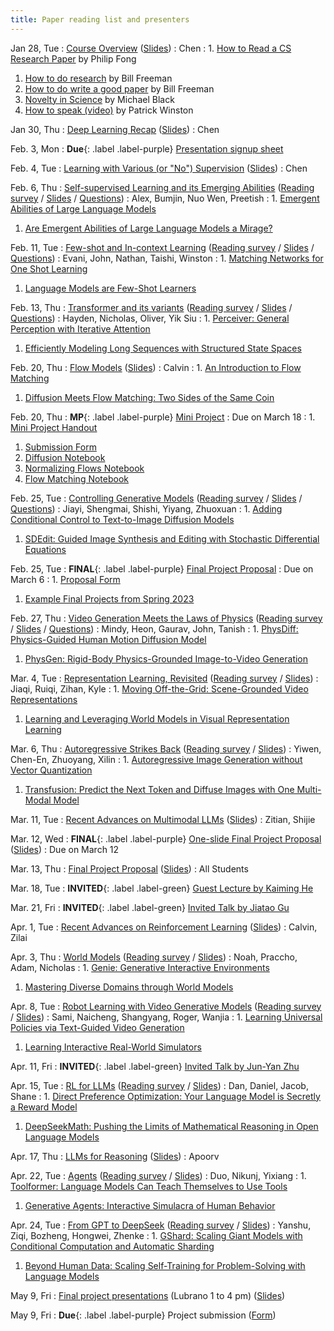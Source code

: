 ```yaml
---
title: Paper reading list and presenters
---
```



Jan 28, Tue
: [Course Overview](https://brown.hosted.panopto.com/Panopto/Pages/Viewer.aspx?id=e08da054-2df3-4243-80c7-b266011758be) ([Slides](https://drive.google.com/file/d/1inPRtvHS9fGtBkTecoJEAhqWXMa-yAxY/view?usp=sharing))
  : Chen
: 1. [How to Read a CS Research Paper](http://www2.cs.uregina.ca/~pwlfong/CS499/reading-paper.pdf) by Philip Fong
  1. [How to do research](http://people.csail.mit.edu/billf/publications/How_To_Do_Research.pdf) by Bill Freeman
  1. [How to do write a good paper](https://billf.mit.edu/sites/default/files/documents/cvprPapers.pdf) by Bill Freeman
  1. [Novelty in Science](https://medium.com/@black_51980/novelty-in-science-8f1fd1a0a143) by Michael Black
  1. [How to speak (video)](https://www.youtube.com/watch?v=Unzc731iCUY) by Patrick Winston


Jan 30, Thu
: [Deep Learning Recap](https://brown.hosted.panopto.com/Panopto/Pages/Viewer.aspx?id=b7e4eb3e-8d5a-4e1d-96dd-b266011758e6) ([Slides](https://drive.google.com/file/d/101gFZOpujUeHwLPkvCNyd96UJri6hDom/view?usp=sharing))
  : Chen


Feb. 3, Mon
: **Due**{: .label .label-purple} [Presentation signup sheet](https://forms.gle/pbXZrEyJebgr9zK78)


Feb. 4, Tue
: [Learning with Various (or "No") Supervision](https://brown.hosted.panopto.com/Panopto/Pages/Viewer.aspx?id=12c63b99-00f3-4bc1-8bcc-b26601175914) ([Slides](https://drive.google.com/file/d/1BoXhZmUYjJeYnnFDe8WdS5muEiZZfo12/view?usp=sharing))
  : Chen


Feb. 6, Thu
: [Self-supervised Learning and its Emerging Abilities](https://brown.hosted.panopto.com/Panopto/Pages/Viewer.aspx?id=954f2b75-e558-4108-8ffc-b26601175937) ([Reading survey](https://docs.google.com/forms/d/e/1FAIpQLScxVDBilBEBE9Evt4Mv45HH9FAWe1eSJfRr1aTCYNyfSoRbFw/viewform?usp=sharing) / [Slides](https://docs.google.com/presentation/d/1gASU4VMTicEt3o1Plr-MbyVnM9QDre8TTQxdZ2cHr6U/edit?usp=sharing) / [Questions](https://drive.google.com/file/d/1SA4srpsfm8XOrd2VA1naXBbFkyITijCs/view?usp=sharing))
  : Alex, Bumjin, Nuo Wen, Preetish
: 1. [Emergent Abilities of Large Language Models](https://arxiv.org/abs/2206.07682)
  1. [Are Emergent Abilities of Large Language Models a Mirage?](https://arxiv.org/abs/2304.15004)


Feb. 11, Tue
: [Few-shot and In-context Learning](https://brown.hosted.panopto.com/Panopto/Pages/Viewer.aspx?id=eb58eadd-c842-4968-b4f7-b2660117595a) ([Reading survey](https://forms.gle/V28xwwyC28g5qr2T7) / [Slides](https://docs.google.com/presentation/d/1zcviU3y3unBzcVHwVZNeysHTsrUjddF_U9EwbISY7NE/edit?usp=sharing) / [Questions](https://drive.google.com/file/d/1h0E7U_x3Mw4GiZhlhLmTbgpk2DPiRmLS/view?usp=sharing))
  : Evani, John, Nathan, Taishi, Winston
: 1. [Matching Networks for One Shot Learning](https://arxiv.org/abs/1606.04080)
  1. [Language Models are Few-Shot Learners](https://arxiv.org/abs/2005.14165)


Feb. 13, Thu
: [Transformer and its variants](https://brown.hosted.panopto.com/Panopto/Pages/Viewer.aspx?id=55439984-e009-4f90-a6c7-b26601175985) ([Reading survey](https://forms.gle/hNNzNpiwD6NhUmtj8) / [Slides](https://docs.google.com/presentation/d/1QH1id6OxiPOK7gyIDH7YIvwTjMg9g9TH3jPR1Zl8KYg/edit?usp=sharing) / [Questions](https://drive.google.com/file/d/1TJQvdr4FBCDB7tVeilf7Xs-gxCgSa4HA/view?usp=sharing))
  : Hayden, Nicholas, Oliver, Yik Siu
: 1. [Perceiver: General Perception with Iterative Attention](https://arxiv.org/abs/2103.03206)
  1. [Efficiently Modeling Long Sequences with Structured State Spaces](https://arxiv.org/abs/2111.00396)


Feb. 20, Thu
: [Flow Models](https://brown.hosted.panopto.com/Panopto/Pages/Viewer.aspx?id=17d10355-e5f7-4ae4-a9aa-b266011759d6) ([Slides](https://drive.google.com/file/d/1w-wOoD3S5AGFVr2iWFBjZceoKR5fZbt4/view?usp=sharing))
  : Calvin
: 1. [An Introduction to Flow Matching](https://mlg.eng.cam.ac.uk/blog/2024/01/20/flow-matching.html)
  1. [Diffusion Meets Flow Matching: Two Sides of the Same Coin](https://diffusionflow.github.io/)


Feb. 20, Thu
: **MP**{: .label .label-purple} [Mini Project](https://docs.google.com/document/d/18uRbEyq5lVyS_2FSemo95b6YQoLOcNTT3wjUFDSizzM/edit?usp=sharing)
  : Due on March 18
: 1. [Mini Project Handout](https://docs.google.com/document/d/18uRbEyq5lVyS_2FSemo95b6YQoLOcNTT3wjUFDSizzM/edit?usp=sharing)
  1. [Submission Form](https://forms.gle/Y1vH3PWyrFaR1EEn6)
  1. [Diffusion Notebook](https://colab.research.google.com/drive/11qVNVWCdnw2l5keJFn5pNyGSQ9LtfalN?usp=sharing)
  1. [Normalizing Flows Notebook](https://colab.research.google.com/drive/14yVgrDIgfkW-d1_0VxHrzquRA_t2fjBH?usp=sharing)
  1. [Flow Matching Notebook](https://colab.research.google.com/drive/1p1BR1HjdwSwU60IhJ5aWj9_cRr_9QS0p?usp=sharing)


Feb. 25, Tue
: [Controlling Generative Models](https://brown.hosted.panopto.com/Panopto/Pages/Viewer.aspx?id=15cf8e00-8bc0-4843-b10e-b266011759f7) ([Reading survey](https://forms.gle/1F36j1R5bMTmQ34o8) / [Slides](https://docs.google.com/presentation/d/1GwIDaPMA8T-wYkpjoY1i743TBbl5puRGQiQDIwx8s08/edit?usp=sharing) / [Questions](https://drive.google.com/file/d/1lmznrdTDT6LSqaAVWvBzg69bRvmEWoIy/view?usp=sharing))
  : Jiayi, Shengmai, Shishi, Yiyang, Zhuoxuan
: 1. [Adding Conditional Control to Text-to-Image Diffusion Models](https://arxiv.org/abs/2302.05543)
  1. [SDEdit: Guided Image Synthesis and Editing with Stochastic Differential Equations](https://arxiv.org/abs/2108.01073)


Feb. 25, Tue
: **FINAL**{: .label .label-purple} [Final Project Proposal](https://forms.gle/7JgKsp6Sq4HC8jTo9)
  : Due on March 6
: 1. [Proposal Form](https://forms.gle/7JgKsp6Sq4HC8jTo9)
  1. [Example Final Projects from Spring 2023](https://docs.google.com/presentation/d/1aBnWRZvkMeLrAYfmgubpt2iRMyfeG91vnqhTf20oGuk/edit?usp=sharing)


Feb. 27, Thu
: [Video Generation Meets the Laws of Physics](https://brown.hosted.panopto.com/Panopto/Pages/Viewer.aspx?id=71e03a08-3750-4284-8f0c-b26601175a21) ([Reading survey](https://forms.gle/EDt82YJ1ZRN51Lzc8) / [Slides](https://docs.google.com/presentation/d/1ZODtKf8qKt3QwXBvxTNxkWN4mB0W34pAY1v57fOl2X4/edit?usp=sharing) / [Questions](https://drive.google.com/file/d/1n37n9l1Gi_lH3deWCzOkcQViYjvNSEW6/view?usp=sharing))
  : Mindy, Heon, Gaurav, John, Tanish
: 1. [PhysDiff: Physics-Guided Human Motion Diffusion Model](https://arxiv.org/abs/2212.02500)
  1. [PhysGen: Rigid-Body Physics-Grounded Image-to-Video Generation](https://arxiv.org/abs/2409.18964)


Mar. 4, Tue
: [Representation Learning, Revisited]() ([Reading survey](https://forms.gle/XjN4JucVHzCYWS948) / [Slides]())
  : Jiaqi, Ruiqi, Zihan, Kyle
: 1. [Moving Off-the-Grid: Scene-Grounded Video Representations](https://arxiv.org/abs/2411.05927)
  1. [Learning and Leveraging World Models in Visual Representation Learning](https://arxiv.org/abs/2403.00504)


Mar. 6, Thu
: [Autoregressive Strikes Back]() ([Reading survey](https://forms.gle/xgpjisDysokjpKp97) / [Slides]())
  : Yiwen, Chen-En, Zhuoyang, Xilin
: 1. [Autoregressive Image Generation without Vector Quantization](https://arxiv.org/abs/2406.11838)
  1. [Transfusion: Predict the Next Token and Diffuse Images with One Multi-Modal Model](https://arxiv.org/abs/2408.11039)


Mar. 11, Tue
: [Recent Advances on Multimodal LLMs]() ([Slides]())
  : Zitian, Shijie


Mar. 12, Wed
: **FINAL**{: .label .label-purple} [One-slide Final Project Proposal]() ([Slides]())
  : Due on March 12


Mar. 13, Thu
: [Final Project Proposal]() ([Slides]())
  : All Students


Mar. 18, Tue
: **INVITED**{: .label .label-green} [Guest Lecture by Kaiming He]()


Mar. 21, Fri
: **INVITED**{: .label .label-green} [Invited Talk by Jiatao Gu]()


Apr. 1, Tue
: [Recent Advances on Reinforcement Learning]() ([Slides]())
  : Calvin, Zilai


Apr. 3, Thu
: [World Models]() ([Reading survey]() / [Slides]())
  : Noah, Praccho, Adam, Nicholas
: 1. [Genie: Generative Interactive Environments](https://arxiv.org/abs/2402.15391)
  1. [Mastering Diverse Domains through World Models](https://arxiv.org/abs/2301.04104)


Apr. 8, Tue
: [Robot Learning with Video Generative Models]() ([Reading survey]() / [Slides]())
  : Sami, Naicheng, Shangyang, Roger, Wanjia
: 1. [Learning Universal Policies via Text-Guided Video Generation](https://arxiv.org/abs/2302.00111)
  1. [Learning Interactive Real-World Simulators](https://arxiv.org/abs/2310.06114)


Apr. 11, Fri
: **INVITED**{: .label .label-green} [Invited Talk by Jun-Yan Zhu]()


Apr. 15, Tue
: [RL for LLMs]() ([Reading survey]() / [Slides]())
  : Dan, Daniel, Jacob, Shane
: 1. [Direct Preference Optimization: Your Language Model is Secretly a Reward Model](https://arxiv.org/abs/2305.18290)
  1. [DeepSeekMath: Pushing the Limits of Mathematical Reasoning in Open Language Models](https://arxiv.org/abs/2402.03300)


Apr. 17, Thu
: [LLMs for Reasoning]() ([Slides]())
  : Apoorv


Apr. 22, Tue
: [Agents]() ([Reading survey]() / [Slides]())
  : Duo, Nikunj, Yixiang
: 1. [Toolformer: Language Models Can Teach Themselves to Use Tools](https://arxiv.org/abs/2302.04761)
  1. [Generative Agents: Interactive Simulacra of Human Behavior](https://arxiv.org/abs/2304.03442)


Apr. 24, Tue
: [From GPT to DeepSeek]() ([Reading survey]() / [Slides]())
  : Yanshu, Ziqi, Bozheng, Hongwei, Zhenke
: 1. [GShard: Scaling Giant Models with Conditional Computation and Automatic Sharding](https://arxiv.org/abs/2006.16668)
  1. [Beyond Human Data: Scaling Self-Training for Problem-Solving with Language Models](https://arxiv.org/abs/2312.06585)


May 9, Fri
: [Final project presentations]() (Lubrano 1 to 4 pm) ([Slides]())


May 9, Fri
: **Due**{: .label .label-purple} Project submission ([Form]())